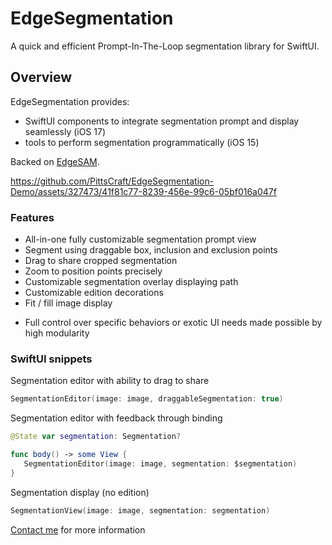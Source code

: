 # EdgeSegmentation

A quick and efficient Prompt-In-The-Loop segmentation library for SwiftUI.

## Overview

EdgeSegmentation provides:

- SwiftUI components to integrate segmentation prompt and display seamlessly (iOS 17)
- tools to perform segmentation programmatically (iOS 15)

Backed on [EdgeSAM](https://github.com/chongzhou96/EdgeSAM).

https://github.com/PittsCraft/EdgeSegmentation-Demo/assets/327473/41f81c77-8239-456e-99c6-05bf016a047f

### Features

- All-in-one fully customizable segmentation prompt view
- Segment using draggable box, inclusion and exclusion points
- Drag to share cropped segmentation
- Zoom to position points precisely
- Customizable segmentation overlay displaying path
- Customizable edition decorations
- Fit / fill image display

+ Full control over specific behaviors or exotic UI needs made possible by high modularity

### SwiftUI snippets

Segmentation editor with ability to drag to share

```swift
SegmentationEditor(image: image, draggableSegmentation: true)
```

Segmentation editor with feedback through binding

```swift
@State var segmentation: Segmentation?

func body() -> some View {
   SegmentationEditor(image: image, segmentation: $segmentation)
}
```

Segmentation display (no edition)

```swift
SegmentationView(image: image, segmentation: segmentation)
```

[Contact me](mailto:pierre@pittscraft.com?subject=EdgeSegmentation%20info) for more information

